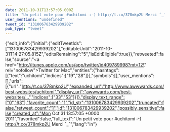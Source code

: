 ```yaml
---
date: 2011-10-31T13:57:05.000Z
title: "Un petit vote pour #uchitomi :-) http://t.co/378mkp2U Merci ˆ_ˆ″"
user_mentions: "undefined"
tweet_id: "131006783429939202"
pub_type: "tweet"
---
```

{"edit_info":{"initial":{"editTweetIds":["131006783429939202"],"editableUntil":"2011-10-31T14:27:05.815Z","editsRemaining":"5","isEditEligible":true}},"retweeted":false,"source":"<a href=\"http://itunes.apple.com/us/app/twitter/id409789998?mt=12\" rel=\"nofollow\">Twitter for Mac</a>","entities":{"hashtags":[{"text":"uchitomi","indices":["19","28"]}],"symbols":[],"user_mentions":[],"urls":[{"url":"http://t.co/378mkp2U","expanded_url":"http://www.awwwards.com/best-websites/uchitomi","display_url":"awwwards.com/best-websites/…","indices":["33","53"]}]},"display_text_range":["0","63"],"favorite_count":"1","id_str":"131006783429939202","truncated":false,"retweet_count":"1","id":"131006783429939202","possibly_sensitive":false,"created_at":"Mon Oct 31 13:57:05 +0000 2011","favorited":false,"full_text":"Un petit vote pour #uchitomi :-) http://t.co/378mkp2U Merci ˆ_ˆ","lang":"in"}
